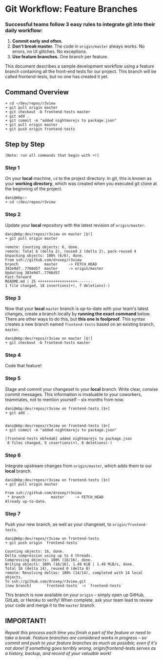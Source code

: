 # Git Workflow: Feature Branches

### Successful teams follow 3 easy rules to integrate git into their daily workflow:
  1. **Commit early and often.**
  1. **Don't break master.** The code in `origin/master` always works. No errors, no UI glitches. No exceptions.
  1. **Use feature branches.** One branch per feature.


This document describes a sample development workflow using a feature branch containing all the front-end tests for our project. This branch will be called frontend-tests, but no one has created it yet.



## Command Overview

```
➜ cd ~/dev/repos/r3view
➜ git pull origin master
➜ git checkout -b frontend-tests master
➜ git add .
➜ git commit -m "added nightmarejs to package.json"
➜ git pull origin master
➜ git push origin frontend-tests
```

## Step by Step
`[Note: run all commands that begin with ➜!]`


### Step 1
On your **local** machine, `cd` to the project directory. In git, this is known as your **working directory**, which was created when you executed git clone at the beginning of the project.

```
dani@mbp:~
➜ cd ~/dev/repos/r3view
```

### Step 2
Update your **local** repository with the latest revision of `origin/master`.

```
dani@mbp:dev/repos/r3view on master [$!] 
➜ git pull origin master

remote: Counting objects: 6, done.
remote: Total 6 (delta 2), reused 2 (delta 2), pack-reused 4
Unpacking objects: 100% (6/6), done.
From ssh://github.com/droxey/r3view
branch            master     -> FETCH_HEAD
383e9d7..7766d57  master     -> origin/master
Updating 383e9d7..7766d57
Fast-forward
README.md | 25 ++++++++++++++++++-------
1 file changed, 18 insertions(+), 7 deletions(-)
```


### Step 3
Now that your **local** `master` branch is up-to-date with your team's latest changes, create a branch locally by __running the exact command__ below. There are other ways to do this, but __this one is foolproof__. This syntax creates a new branch named `frontend-tests` based on an existing branch, `master`.

```
dani@mbp:dev/repos/r3view on master [$!]
➜ git checkout -b frontend-tests master
```


### Step 4
Code that feature!


### Step 5
Stage and commit your changeset to your **local** branch. Write clear, consise commit messages. This information is invaluable to your coworkers, teammates, not to mention yourself – six months from now.

```
dani@mbp:dev/repos/r3view on frontend-tests [$+]
➜ git add .


dani@mbp:dev/repos/r3view on frontend-tests [$+]
➜ git commit -m "added nightmarejs to package.json"

[frontend-tests ebfe4a6] added nightmarejs to package.json
 8 files changed, 9 insertions(+), 8 deletions(-)
 ```

### Step 6
Integrate upstream changes from `origin/master`, which adds them to our **local** branch.

```
dani@mbp:dev/repos/r3view on frontend-tests [$+]
➜ git pull origin master

From ssh://github.com/droxey/r3view
 * branch            master     -> FETCH_HEAD
Already up-to-date.
```

### Step 7
Push your new branch, as well as your changeset, to `origin/frontend-tests`.

```
dani@mbp:dev/repos/r3view on frontend-tests
➜ git push origin `frontend-tests`

Counting objects: 16, done.
Delta compression using up to 4 threads.
Compressing objects: 100% (16/16), done.
Writing objects: 100% (16/16), 1.49 KiB | 1.49 MiB/s, done.
Total 16 (delta 14), reused 0 (delta 0)
remote: Resolving deltas: 100% (14/14), completed with 14 local objects.
To ssh://github.com/droxey/r3view.git
[new branch]      `frontend-tests` -> `frontend-tests`
```

This branch is now available on your `origin` – simply open up GitHub, GitLab, or Heroku to verify! When complete, ask your team lead to review your code and merge it to the `master` branch. 


## IMPORTANT!
_Repeat this process each time you finish a part of the feature or need to take a break. Feature branches are considered works in progress – so commit and push to your feature branches as much as possible; even if it's not done! If something goes terribly wrong, origin/frontend-tests serves as a history, backup, and record of your valuable work!_
